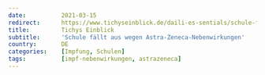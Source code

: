 ```yaml
---
date:          2021-03-15
redirect:      https://www.tichyseinblick.de/daili-es-sentials/schule-faellt-aus-wegen-astra-zeneca-nebenwirkungen/
title:         Tichys Einblick
subtitle:      'Schule fällt aus wegen Astra-Zeneca-Nebenwirkungen'
country:       DE
categories:    [Impfung, Schulen]
tags:          [impf-nebenwirkungen, astrazeneca]
---
```

